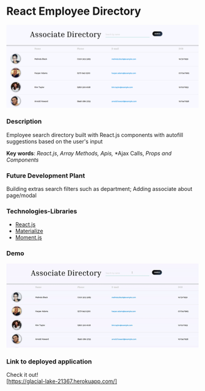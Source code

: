 # React Employee Directory

 
![demopic](/public/demo.png) 


### Description
Employee search directory built with React.js components with autofill suggestions based on the user's input


**Key words**: 
*React.js*,
*Array Methods,*
*Apis,*
*Ajax Calls,
*Props and Components*

### Future Development Plant
Building extras search filters such as department;
Adding associate about page/modal 


### Technologies-Libraries
- [React.js](https://reactjs.org//) 
- [Materialize](https://materializecss.com/) <br>
- [Moment.js](https://momentjs.com/) 


### Demo

![demogif](/public/gifdemo.gif)



### Link to deployed application
Check it out!  
[https://glacial-lake-21367.herokuapp.com/]


